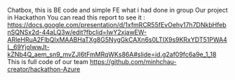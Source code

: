 Chatbox, this is BE code and simple FE what i had done in group
Our project in Hackathon
You can read this report to see it : 
https://docs.google.com/presentation/d/1xfmRCR55fEvOehy17h7DNkbHfebnSQNSx2d-44aLQ3w/edit?fbclid=IwY2xjawEW-ARleHRuA2FlbQIxMAABHaTXg8G5NygGkCAXn6s0LTIX9s9KRxYDT51PWA4L_69YjolwwJt-kZNb4Q_aem_sn9_mvZJI6tFmMRqWKs86A#slide=id.g2af09fc6a9e_1_18
This is full code of our team 
https://github.com/minhchau-creator/hackathon-Azure
